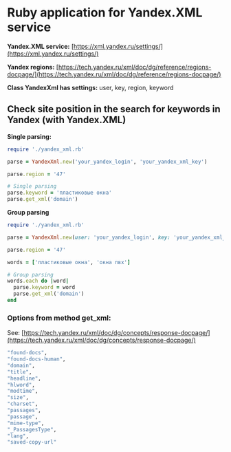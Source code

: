 # Ruby application for Yandex.XML service

**Yandex.XML service:** [https://xml.yandex.ru/settings/](https://xml.yandex.ru/settings/)

**Yandex regions:** [https://tech.yandex.ru/xml/doc/dg/reference/regions-docpage/](https://tech.yandex.ru/xml/doc/dg/reference/regions-docpage/)

**Class YandexXml has settings:** user, key, region, keyword

## Check site position in the search for keywords in Yandex (with Yandex.XML)

**Single parsing:**
```ruby
require './yandex_xml.rb'

parse = YandexXml.new('your_yandex_login', 'your_yandex_xml_key')

parse.region = '47'

# Single parsing
parse.keyword = 'пластиковые окна'
parse.get_xml('domain')
```

**Group parsing**
```ruby
require './yandex_xml.rb'

parse = YandexXml.new(user: 'your_yandex_login', key: 'your_yandex_xml_key')

parse.region = '47'

words = ['пластиковые окна', 'окна пвх']

# Group parsing
words.each do |word|
  parse.keyword = word
  parse.get_xml('domain')
end
```

### Options from method get_xml:

See: [https://tech.yandex.ru/xml/doc/dg/concepts/response-docpage/](https://tech.yandex.ru/xml/doc/dg/concepts/response-docpage/)

```ruby
"found-docs",
"found-docs-human",
"domain",
"title",
"headline",
"hlword",
"modtime",
"size",
"charset",
"passages",
"passage",
"mime-type",
"_PassagesType",
"lang",
"saved-copy-url"
```